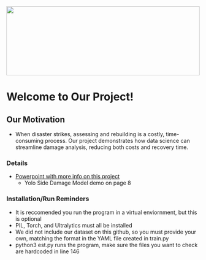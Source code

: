 <img src="https://www.worldatlas.com/img/flag/ua-flag.jpg" width="100%" height="180" />

# Welcome to Our Project!

## Our Motivation
* When disaster strikes, assessing and rebuilding is a costly, time-consuming process. Our project demonstrates how data science can streamline damage analysis, reducing both costs and recovery time.

### Details
* [Powerpoint with more info on this project](https://docs.google.com/presentation/d/1BkbNGrVA0agTMpkpehzaJqENou5NLx1ZeVcW2eblpRU/edit?usp=sharing)
  * Yolo Side Damage Model demo on page 8 

### Installation/Run Reminders
* It is reccomended you run the program in a virtual enviornment, but this is optional
* PIL, Torch, and Ultralytics must all be installed
* We did not include our dataset on this github, so you must provide your own, matching the format in the YAML file created in train.py
* python3 est.py runs the program, make sure the files you want to check are hardcoded in line 146
